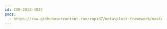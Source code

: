 ```yaml
---
id: CVE-2013-4837
pocs:
  - https://raw.githubusercontent.com/rapid7/metasploit-framework/master/modules/exploits/windows/http/hp_loadrunner_copyfiletoserver.rb
---
```

